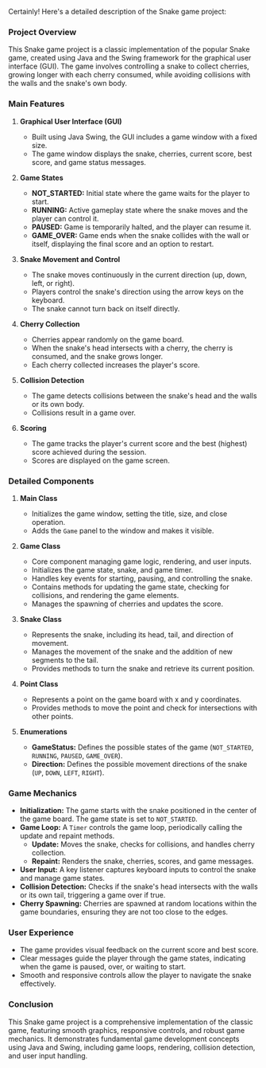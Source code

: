 Certainly! Here's a detailed description of the Snake game project:

### Project Overview

This Snake game project is a classic implementation of the popular Snake game, created using Java and the Swing framework for the graphical user interface (GUI). The game involves controlling a snake to collect cherries, growing longer with each cherry consumed, while avoiding collisions with the walls and the snake's own body.

### Main Features

1. **Graphical User Interface (GUI)**
   - Built using Java Swing, the GUI includes a game window with a fixed size.
   - The game window displays the snake, cherries, current score, best score, and game status messages.

2. **Game States**
   - **NOT_STARTED:** Initial state where the game waits for the player to start.
   - **RUNNING:** Active gameplay state where the snake moves and the player can control it.
   - **PAUSED:** Game is temporarily halted, and the player can resume it.
   - **GAME_OVER:** Game ends when the snake collides with the wall or itself, displaying the final score and an option to restart.

3. **Snake Movement and Control**
   - The snake moves continuously in the current direction (up, down, left, or right).
   - Players control the snake's direction using the arrow keys on the keyboard.
   - The snake cannot turn back on itself directly.

4. **Cherry Collection**
   - Cherries appear randomly on the game board.
   - When the snake's head intersects with a cherry, the cherry is consumed, and the snake grows longer.
   - Each cherry collected increases the player's score.

5. **Collision Detection**
   - The game detects collisions between the snake's head and the walls or its own body.
   - Collisions result in a game over.

6. **Scoring**
   - The game tracks the player's current score and the best (highest) score achieved during the session.
   - Scores are displayed on the game screen.

### Detailed Components

1. **Main Class**
   - Initializes the game window, setting the title, size, and close operation.
   - Adds the `Game` panel to the window and makes it visible.

2. **Game Class**
   - Core component managing game logic, rendering, and user inputs.
   - Initializes the game state, snake, and game timer.
   - Handles key events for starting, pausing, and controlling the snake.
   - Contains methods for updating the game state, checking for collisions, and rendering the game elements.
   - Manages the spawning of cherries and updates the score.

3. **Snake Class**
   - Represents the snake, including its head, tail, and direction of movement.
   - Manages the movement of the snake and the addition of new segments to the tail.
   - Provides methods to turn the snake and retrieve its current position.

4. **Point Class**
   - Represents a point on the game board with x and y coordinates.
   - Provides methods to move the point and check for intersections with other points.

5. **Enumerations**
   - **GameStatus:** Defines the possible states of the game (`NOT_STARTED`, `RUNNING`, `PAUSED`, `GAME_OVER`).
   - **Direction:** Defines the possible movement directions of the snake (`UP`, `DOWN`, `LEFT`, `RIGHT`).

### Game Mechanics

- **Initialization:** The game starts with the snake positioned in the center of the game board. The game state is set to `NOT_STARTED`.
- **Game Loop:** A `Timer` controls the game loop, periodically calling the update and repaint methods.
  - **Update:** Moves the snake, checks for collisions, and handles cherry collection.
  - **Repaint:** Renders the snake, cherries, scores, and game messages.
- **User Input:** A key listener captures keyboard inputs to control the snake and manage game states.
- **Collision Detection:** Checks if the snake's head intersects with the walls or its own tail, triggering a game over if true.
- **Cherry Spawning:** Cherries are spawned at random locations within the game boundaries, ensuring they are not too close to the edges.

### User Experience

- The game provides visual feedback on the current score and best score.
- Clear messages guide the player through the game states, indicating when the game is paused, over, or waiting to start.
- Smooth and responsive controls allow the player to navigate the snake effectively.

### Conclusion

This Snake game project is a comprehensive implementation of the classic game, featuring smooth graphics, responsive controls, and robust game mechanics. It demonstrates fundamental game development concepts using Java and Swing, including game loops, rendering, collision detection, and user input handling.
